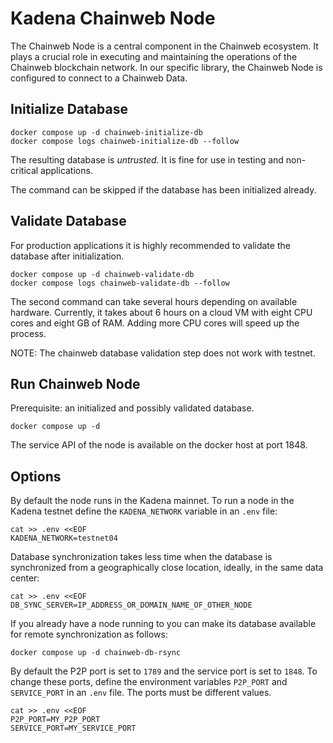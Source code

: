 # Kadena Chainweb Node

The Chainweb Node is a central component in the Chainweb ecosystem. It plays a crucial role in executing and maintaining the operations of the Chainweb blockchain network. In our specific library, the Chainweb Node is configured to connect to a Chainweb Data.

## Initialize Database

```
docker compose up -d chainweb-initialize-db
docker compose logs chainweb-initialize-db --follow
```

The resulting database is _untrusted_. It is fine for use in testing and
non-critical applications.

The command can be skipped if the database has been initialized already.

## Validate Database

For production applications it is highly recommended to validate the database
after initialization.

```
docker compose up -d chainweb-validate-db
docker compose logs chainweb-validate-db --follow
```

The second command can take several hours depending on available hardware.
Currently, it takes about 6 hours on a cloud VM with eight CPU cores and eight
GB of RAM. Adding more CPU cores will speed up the process.

NOTE: The chainweb database validation step does not work with testnet.

## Run Chainweb Node

Prerequisite: an initialized and possibly validated database.

```
docker compose up -d
```

The service API of the node is available on the docker host at port 1848.

## Options

By default the node runs in the Kadena mainnet. To run a node in the Kadena
testnet define the `KADENA_NETWORK` variable in an `.env` file:

```
cat >> .env <<EOF
KADENA_NETWORK=testnet04
```

Database synchronization takes less time when the database is synchronized
from a geographically close location, ideally, in the same data center:

```
cat >> .env <<EOF
DB_SYNC_SERVER=IP_ADDRESS_OR_DOMAIN_NAME_OF_OTHER_NODE
```

If you already have a node running to you can make its database available for
remote synchronization as follows:

```
docker compose up -d chainweb-db-rsync
```

By default the P2P port is set to `1789` and the service port is set to `1848`.
To change these ports, define the environment variables `P2P_PORT` and
`SERVICE_PORT` in an `.env` file. The ports must be different values.

```
cat >> .env <<EOF
P2P_PORT=MY_P2P_PORT
SERVICE_PORT=MY_SERVICE_PORT
```
